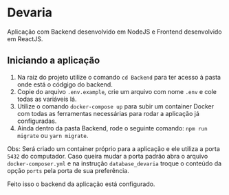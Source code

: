 # Devaria

Aplicação com Backend desenvolvido em NodeJS e Frontend desenvolvido em ReactJS.

## Iniciando a aplicação

1. Na raiz do projeto utilize o comando `cd Backend` para ter acesso à pasta onde está o códgigo do backend.
1. Copie do arquivo `.env.example`, crie um arquivo com nome `.env` e cole todas as variáveis lá.
1. Utilize o comando `docker-compose up` para subir um container Docker com todas as ferramentas necessárias para rodar a aplicação já configuradas.
1. Ainda dentro da pasta Backend, rode o seguinte comando: `npm run migrate` ou `yarn migrate`.

Obs: Será criado um container próprio para a aplicação e ele utiliza a porta `5432` do computador. Caso queira mudar a porta padrão abra o arquivo `docker-composer.yml` e na instrução `database_devaria` troque o conteúdo da opção `ports` pela porta de sua preferência.

Feito isso o backend da aplicação está configurado.